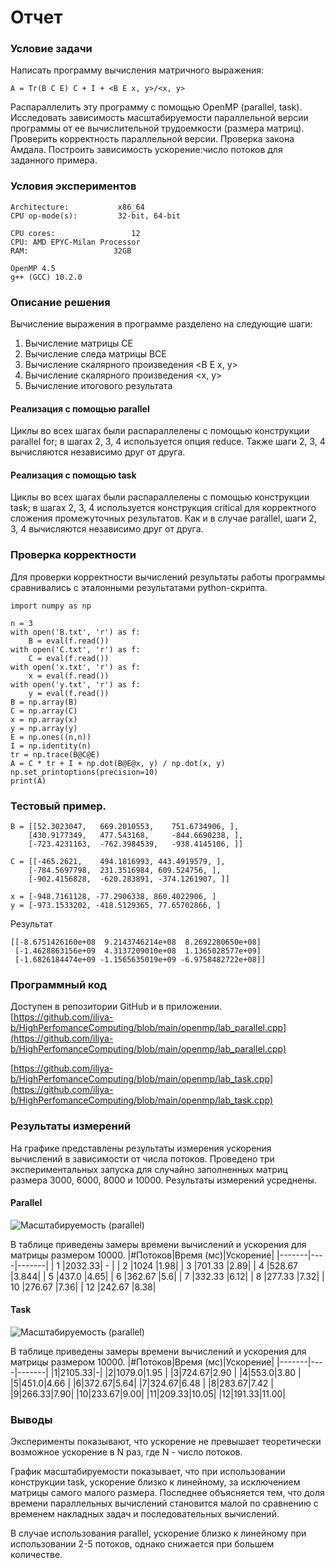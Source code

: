 # Отчет
### Условие задачи
Написать программу вычисления матричного выражения: 

```A = Tr(B C E) C + I + <B E x, y>/<x, y>```

Распараллелить эту программу с помощью OpenMP (parallel, task).
Исследовать зависимость масштабируемости параллельной версии программы от ее вычислительной трудоемкости (размера матриц).
Проверить корректность параллельной версии.
Проверка закона Амдала. Построить зависимость ускорение:число потоков для заданного примера.

### Условия экспериментов
```
Architecture:           x86_64
CPU op-mode(s):         32-bit, 64-bit

CPU cores:                 12
CPU: AMD EPYC-Milan Processor
RAM:                   32GB

OpenMP 4.5
g++ (GCC) 10.2.0
```

### Описание решения
Вычисление выражения в программе разделено на следующие шаги:
1. Вычисление матрицы CE
2. Вычисление следа матрицы BCE
3. Вычисление скалярного произведения <B E x, y>
4. Вычисление скалярного произведения <x, y>
5. Вычисление итогового результата

#### Реализация с помощью parallel

Циклы во всех шагах были распараллелены с помощью конструкции parallel for; в шагах 2, 3, 4 используется опция reduce. Также шаги 2, 3, 4 вычисляются независимо друг от друга.

#### Реализация с помощью task
Циклы во всех шагах были распараллелены с помощью конструкции task; в шагах 2, 3, 4 используется конструкция critical для корректного сложения промежуточных результатов. Как и в случае parallel, шаги 2, 3, 4 вычисляются независимо друг от друга.

### Проверка корректности
Для проверки корректности вычислений результаты работы программы сравнивались с эталонными результатами python-скрипта.
```
import numpy as np

n = 3
with open('B.txt', 'r') as f:
    B = eval(f.read())
with open('C.txt', 'r') as f:
    C = eval(f.read())
with open('x.txt', 'r') as f:
    x = eval(f.read())
with open('y.txt', 'r') as f:
    y = eval(f.read())
B = np.array(B)
C = np.array(C)
x = np.array(x)
y = np.array(y)
E = np.ones((n,n))
I = np.identity(n)
tr = np.trace(B@C@E)
A = C * tr + I + np.dot(B@E@x, y) / np.dot(x, y)
np.set_printoptions(precision=10)
print(A)
```



### Тестовый пример.

```
B = [[52.3023047,   669.2010553,    751.6734906, ],
    [430.9177349,   477.543168,     -844.6690238, ],
    [-723.4231163,  -762.3984539,   -938.4145106, ]]

C = [[-465.2621,    494.1816993, 443.4919579, ],
    [-784.5697798,  231.3516984, 609.524756, ],
    [-902.4156828,  -620.283891, -374.1261907, ]]

x = [-948.7161128, -77.2906338, 860.4022906, ]
y = [-973.1533202, -418.5129365, 77.65702866, ]
```

Результат

```
[[-8.6751426160e+08  9.2143746214e+08  8.2692280650e+08]
 [-1.4628863156e+09  4.3137209010e+08  1.1365028577e+09]
 [-1.6826184474e+09 -1.1565635019e+09 -6.9758482722e+08]]
 ```

### Программный код
Доступен в репозитории GitHub и в приложении.
[https://github.com/iliya-b/HighPerfomanceComputing/blob/main/openmp/lab_parallel.cpp](https://github.com/iliya-b/HighPerfomanceComputing/blob/main/openmp/lab_parallel.cpp)

[https://github.com/iliya-b/HighPerfomanceComputing/blob/main/openmp/lab_task.cpp](https://github.com/iliya-b/HighPerfomanceComputing/blob/main/openmp/lab_task.cpp)

### Результаты измерений

На графике представлены результаты измерения ускорения вычислений в зависимости от числа потоков. Проведено три экспериментальных запуска  для случайно заполненных матриц размера 3000, 6000, 8000 и 10000. Результаты измерений усреднены.


#### Parallel
![Масштабируемость (parallel)](plot_parallel.png "Масштабируемость")

В таблице приведены замеры времени вычислений и ускорения для матрицы размером 10000.
|#Потоков|Время (мс)|Ускорение|
|-------|----|-------|
| 1     |2032.33| -    |
| 2     |1024 |1.98|
| 3     |701.33 |2.89|
| 4     |528.67  |3.844|
| 5     |437.0 |4.65|
| 6     |362.67 |5.6|
| 7     |332.33 |6.12|
| 8     |277.33 |7.32|
| 10    |276.67 |7.36|
| 12    |242.67 |8.38|

#### Task
![Масштабируемость (parallel)](plot_task.png "Масштабируемость")

В таблице приведены замеры времени вычислений и ускорения для матрицы размером 10000.
|#Потоков|Время (мс)|Ускорение|
|-------|----|-------|
|1|2105.33|-|
|2|1079.0|1.95 |
|3|724.67|2.90 |
|4|553.0|3.80 |
|5|451.0|4.66 |
|6|372.67|5.64|
|7|324.67|6.48 |
|8|283.67|7.42 |
|9|266.33|7.90|
|10|233.67|9.00|
|11|209.33|10.05|
|12|191.33|11.00|

### Выводы
Эксперименты показывают, что ускорение не превышает теоретически возможное ускорение в N раз, где N - число потоков.

График масштабируемости показывает, что при использовании конструкции task, ускорение близко к линейному, за исключением матрицы самого малого размера. Последнее объясняется тем, что доля времени параллельных вычислений становится малой по сравнению с временем накладных задач и последовательных вычислений.

В случае использования parallel, ускорение близко к линейному при использовании 2-5 потоков, однако снижается при большем количестве.


